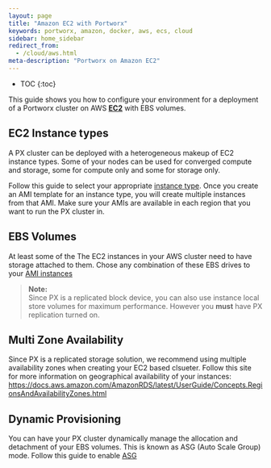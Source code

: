 ```yaml
---
layout: page
title: "Amazon EC2 with Portworx"
keywords: portworx, amazon, docker, aws, ecs, cloud
sidebar: home_sidebar
redirect_from:
  - /cloud/aws.html
meta-description: "Portworx on Amazon EC2"
---
```


* TOC
{:toc}

This guide shows you how to configure your environment for a deployment of a Portworx cluster on AWS [**EC2**](https://aws.amazon.com/ec2/) with EBS volumes.

## EC2 Instance types
A PX cluster can be deployed with a heterogeneous makeup of EC2 instance types.  Some of your nodes can be used for converged compute and storage, some for compute only and some for storage only.

Follow this guide to select your appropriate [instance type](https://aws.amazon.com/ec2/instance-types/).  Once you create an AMI template for an instance type, you will create multiple instances from that AMI.  Make sure your AMIs are available in each region that you want to run the PX cluster in.

## EBS Volumes
At least some of the The EC2 instances in your AWS cluster need to have storage attached to them.  Chose any combination of these EBS drives to your [AMI instances](https://aws.amazon.com/ebs/details/)

>**Note:**<br/>Since PX is a replicated block device, you can also use instance local store volumes for maximum performance.  However you **must** have PX replication turned on.

## Multi Zone Availability
Since PX is a replicated storage solution, we recommend using multiple availability zones when creating your EC2 based clsueter.  Follow this site for more information on geographical availability of your instances: https://docs.aws.amazon.com/AmazonRDS/latest/UserGuide/Concepts.RegionsAndAvailabilityZones.html

## Dynamic Provisioning
You can have your PX cluster dynamically manage the allocation and detachment of your EBS volumes.  This is known as ASG (Auto Scale Group) mode.  Follow this guide to enable [ASG](/cloud/aws/asg.html)

